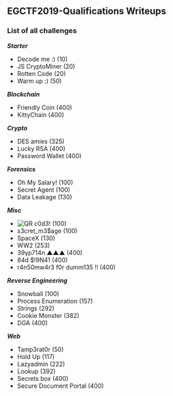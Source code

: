 ## EGCTF2019-Qualifications Writeups

### List of all challenges

***Starter***
- Decode me :) (10)
- JS CryptoMiner (20)
- Rotten Code (20)
- Warm up :) (50)

***Blockchain***
- Friendly Coin (400)
- KittyChain (400)
 
***Crypto***
- DES amies (325)
- Lucky RSA (400)
- Password Wallet (400)

***Forensics***
- Oh My Salary! (100)
- Secret Agent (100)
- Data Leakage (130)

***Misc***
- ![QR c0d3!](/) (100)
- s3cret_m3$age (100)
- SpaceX (130)
- WW2 (253)
- 39yp714n ▲▲▲ (400)
- 84d $!9N41 (400)
- r4n50mw4r3 f0r dumm135 !! (400)

***Reverse Engineering***
- Snowball (100)
- Process Enumeration (157)
- Strings (292)
- Cookie Monster (382)
- DGA (400)


***Web***
- Tamp3rat0r (50)
- Hold Up (117)
- Lazyadmin (222)
- Lookup (392)
- Secrets box (400)
- Secure Document Portal (400)
